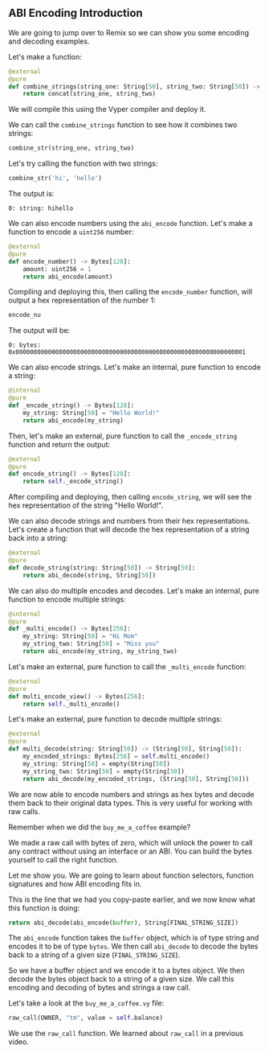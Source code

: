 ## ABI Encoding Introduction

We are going to jump over to Remix so we can show you some encoding and decoding examples.

Let's make a function:

```python
@external
@pure
def combine_strings(string_one: String[50], string_two: String[50]) -> String[100]:
    return concat(string_one, string_two)
```

We will compile this using the Vyper compiler and deploy it. 

We can call the `combine_strings` function to see how it combines two strings:

```python
combine_str(string_one, string_two)
```

Let's try calling the function with two strings:

```python
combine_str('hi', 'hello')
```

The output is:

```
0: string: hihello
```

We can also encode numbers using the `abi_encode` function. Let's make a function to encode a `uint256` number:

```python
@external
@pure
def encode_number() -> Bytes[128]:
    amount: uint256 = 1
    return abi_encode(amount)
```

Compiling and deploying this, then calling the `encode_number` function, will output a hex representation of the number 1:

```bash
encode_nu
```

The output will be:

```
0: bytes: 0x0000000000000000000000000000000000000000000000000000000000000001
```

We can also encode strings. Let's make an internal, pure function to encode a string:

```python
@internal
@pure
def _encode_string() -> Bytes[128]:
    my_string: String[50] = "Hello World!"
    return abi_encode(my_string)
```

Then, let's make an external, pure function to call the `_encode_string` function and return the output:

```python
@external
@pure
def encode_string() -> Bytes[128]:
    return self._encode_string()
```

After compiling and deploying, then calling `encode_string`, we will see the hex representation of the string "Hello World!".

We can also decode strings and numbers from their hex representations. Let's create a function that will decode the hex representation of a string back into a string:

```python
@external
@pure
def decode_string(string: String[50]) -> String[50]:
    return abi_decode(string, String[50])
```

We can also do multiple encodes and decodes. Let's make an internal, pure function to encode multiple strings:

```python
@internal
@pure
def _multi_encode() -> Bytes[256]:
    my_string: String[50] = "Hi Mom"
    my_string_two: String[50] = "Miss you"
    return abi_encode(my_string, my_string_two)
```

Let's make an external, pure function to call the `_multi_encode` function:

```python
@external
@pure
def multi_encode_view() -> Bytes[256]:
    return self._multi_encode()
```

Let's make an external, pure function to decode multiple strings:

```python
@external
@pure
def multi_decode(string: String[50]) -> (String[50], String[50]):
    my_encoded_strings: Bytes[256] = self.multi_encode()
    my_string: String[50] = empty(String[50])
    my_string_two: String[50] = empty(String[50])
    return abi_decode(my_encoded_strings, (String[50], String[50]))
```

We are now able to encode numbers and strings as hex bytes and decode them back to their original data types. This is very useful for working with raw calls.

Remember when we did the `buy_me_a_coffee` example? 

We made a raw call with bytes of zero, which will unlock the power to call any contract without using an interface or an ABI. You can build the bytes yourself to call the right function.

Let me show you. We are going to learn about function selectors, function signatures and how ABI encoding fits in.

This is the line that we had you copy-paste earlier, and we now know what this function is doing:

```python
return abi_decode(abi_encode(buffer), String[FINAL_STRING_SIZE])
```

The `abi_encode` function takes the `buffer` object, which is of type string and encodes it to be of type `bytes`. We then call `abi_decode` to decode the bytes back to a string of a given size (`FINAL_STRING_SIZE`). 

So we have a buffer object and we encode it to a bytes object. We then decode the bytes object back to a string of a given size. We call this encoding and decoding of bytes and strings a raw call.

Let's take a look at the `buy_me_a_coffee.vy` file:

```python
raw_call(OWNER, "tm", value = self.balance)
```

We use the `raw_call` function. We learned about `raw_call` in a previous video. 

